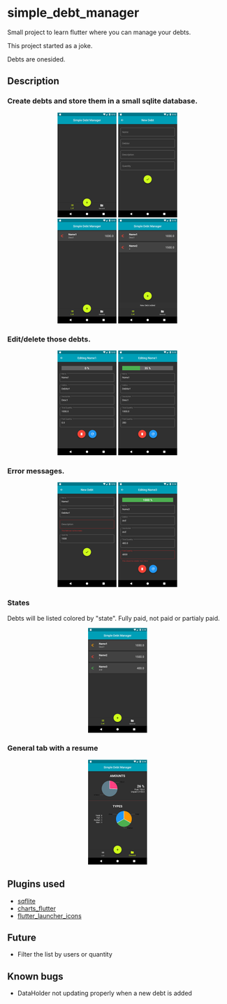 # simple_debt_manager

Small project to learn flutter where you can manage your debts.

This project started as a joke. 

Debts are onesided.

## Description

### Create debts and store them in a small sqlite database.
<div align="center">
<img src="https://raw.githubusercontent.com/NauzetAduen/simple-debt-manager/master/screenshots/1%20-%20main_screen.png" width="135">
<img src="https://raw.githubusercontent.com/NauzetAduen/simple-debt-manager/master/screenshots/2%20-%20new_debt_screen.png" width="135">
<br>
<img src="https://raw.githubusercontent.com/NauzetAduen/simple-debt-manager/master/screenshots/4%20-%20main_list.png" width="135">
<img src="https://raw.githubusercontent.com/NauzetAduen/simple-debt-manager/master/screenshots/5%20-%20main_list_multiple.png" width="135">
</div>


### Edit/delete those debts.
<div align="center">
<img src="https://raw.githubusercontent.com/NauzetAduen/simple-debt-manager/master/screenshots/6%20-%20editing_debt.png" width="135">
<img src="https://raw.githubusercontent.com/NauzetAduen/simple-debt-manager/master/screenshots/7%20-%20editing_partial_debt.png" width="135">
<br>

</div>

### Error messages.
<div align="center">
<img src="https://raw.githubusercontent.com/NauzetAduen/simple-debt-manager/master/screenshots/3%20-%20error_message.png" width="135">

<img src="https://raw.githubusercontent.com/NauzetAduen/simple-debt-manager/master/screenshots/9%20-%20edit_control_quantity.png" width="135">

</div>

### States
Debts will be listed colored by "state". Fully paid, not paid or partialy paid.
<div align="center">
<img src="https://raw.githubusercontent.com/NauzetAduen/simple-debt-manager/master/screenshots/10%20-%20main_screen_all_types.png" width="135">
</div>



### General tab with a resume
<div align="center">
<img src="https://raw.githubusercontent.com/NauzetAduen/simple-debt-manager/master/screenshots/11%20-%20general_screen.png" width="135">
</div>




## Plugins used
- [sqflite](https://pub.dartlang.org/packages/sqflite)
- [charts_flutter](https://pub.dartlang.org/packages/charts_flutter)
- [flutter_launcher_icons](https://pub.dartlang.org/packages/flutter_launcher_icons)

## Future
- Filter the list by users or quantity

## Known bugs
- DataHolder not updating properly when a new debt is added